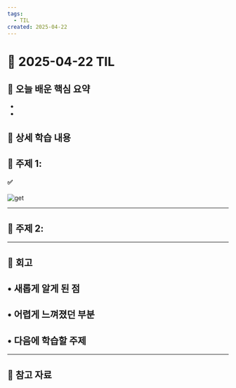 ```yaml
---
tags:
  - TIL
created: 2025-04-22
---
```


# 📘 2025-04-22 TIL


## 📌 오늘 배운 핵심 요약
- 
- 

## 🧠 상세 학습 내용

## 📍 주제 1:  


#### ✅ 


![get](https://seonohblog.netlify.app/assets/get.png)


---

## 📍 주제 2:  






---
## 💭 회고

• **새롭게 알게 된 점**
- 

• **어렵게 느껴졌던 부분**
- 

• **다음에 학습할 주제**
- 

---

## 🔗 참고 자료

